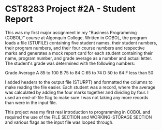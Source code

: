 # CST8283 Project #2A - Student Report
This was my first major assignment in my "Business Programming (COBOL)" course at Algonquin College. Written in COBOL, the program loads a file (STUFILE) containing five student names, their student numbers, their program numbers, and their four course numbers and respective marks and generates a mock report card for each student containing their name, program number, and grade average as a number and actual letter. The student's grade was determined with the following numbers:

Grade   Average
A       85 to 100
B       75 to 84
C       65 to 74
D       50 to 64
F       less than 50

I added headers to the output file (STURPT) and formatted the columns to make reading the file easier. Each student was a record, where the average was calculated by adding the four marks together and dividing by four. I used an end-of-file flag to make sure I was not taking any more records than were in the input file.

This project was my first real introduction to programming in COBOL and required the use of the FILE SECTION and WORKING-STORAGE SECTION and various flags as the input file was looped through.
